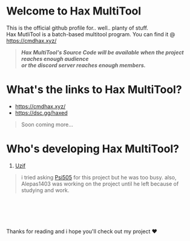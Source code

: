 # Welcome to Hax MultiTool<br>
This is the official github profile for.. well.. planty of stuff.<br>
Hax MutliTool is a batch-based multitool program. You can find it @ https://cmdhax.xyz/ <br>


> ***Hax MultiTool's Source Code will be available when the project reaches enough audience <br>
> or the discord server reaches enough members.***

# What's the links to Hax MultiTool?
- <https://cmdhax.xyz/>
- <https://dsc.gg/haxed>
> Soon coming more...

# Who's developing Hax MultiTool?
1. [Uzif](https://github.com/uziff)

> i tried asking [Psi505](https://github.com/psi505) for this project but he was too busy. also, Alepas1403 was working on
> the project until he left because of studying and work.

#  
Thanks for reading and i hope you'll check out my project ♥
